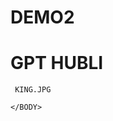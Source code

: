 # DEMO2
<HTML>
  <HEAD>
    <BODY>
     <H1>GPT HUBLI</H1>
      
     KING.JPG

    </BODY>
  </HEAD>
</HTML>
